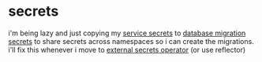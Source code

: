 # secrets

i'm being lazy and just copying my [service secrets](https://github.com/relyq/kubernetes/tree/master/secrets/production/keycloak.yaml) to [database migration secrets](https://github.com/relyq/kubernetes/tree/master/secrets/production/postgresql-keycloak.yaml) to share secrets across namespaces so i can create the migrations. i'll fix this whenever i move to [external secrets operator](https://external-secrets.io/) (or use reflector)